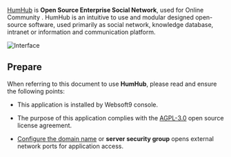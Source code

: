 [HumHub](https://www.humhub.com/) is **Open Source Enterprise Social Network**, used for Online Community . HumHub is an intuitive to use and modular designed open-source software, used primarily as social network, knowledge database, intranet or information and communication platform.


![Interface](https://libs.websoft9.com/Websoft9/DocsPicture/zh/humhub/humhub-gui-websoft9.png)


## Prepare

When referring to this document to use **HumHub**, please read and ensure the following points:

- This application is installed by Websoft9 console.

- The purpose of this application complies with the [AGPL-3.0](https://opensource.org/licenses/AGPL-3.0) open source license agreement.

- [Configure the domain name](./domain-set) or **server security group** opens external network ports for application access.